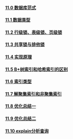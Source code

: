 #### [11.0 数据库范式](https://liuwei2017.gitbooks.io/java/content/110-shu-ju-ku-fan-shi.html)

#### [11.1  数据类型](https://liuwei2017.gitbooks.io/java/content/111-shu-ju-lei-xing.html)

#### [11.2  行级锁、表级锁、页级锁](https://liuwei2017.gitbooks.io/java/content/112-xing-ji-suo-3001-biao-ji-suo-3001-ye-ji-suo.html)

#### [11.3  共享锁与排他锁](https://liuwei2017.gitbooks.io/java/content/113-gong-xiang-suo-yu-pai-ta-suo.html)

#### [11.4 实现原理](https://liuwei2017.gitbooks.io/java/content/114-yuan-li.html)

#### [11.5  B+树索引和哈希索引的区别](https://liuwei2017.gitbooks.io/java/content/115-b-shu-suo-yin-he-ha-xi-suo-yin-de-qu-bie.html)

#### [11.6  索引类型](https://liuwei2017.gitbooks.io/java/content/116-suo-yin-lei-xing.html)

#### [11.7  解聚集索引和非聚集索引](https://liuwei2017.gitbooks.io/java/content/117.html)

#### [11.8  优化总结一](https://liuwei2017.gitbooks.io/java/content/118-you-hua-zong-jie-yi.html)

#### [11.9  优化总结二](https://liuwei2017.gitbooks.io/java/content/119-you-hua-zong-jie-er.html)

#### [11.10 explain分析查询](https://liuwei2017.gitbooks.io/java/content/1110-explainfen-xi-cha-xun.html)



